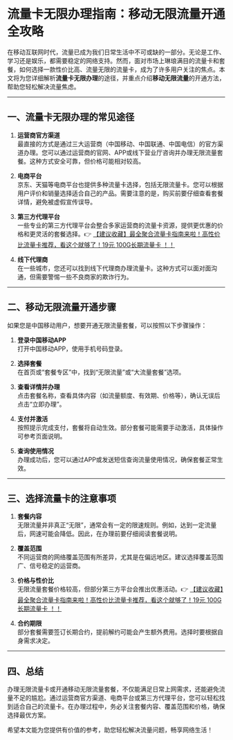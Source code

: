 # 流量卡无限办理指南：移动无限流量开通全攻略

在移动互联网时代，流量已成为我们日常生活中不可或缺的一部分。无论是工作、学习还是娱乐，都需要稳定的网络支持。然而，面对市场上琳琅满目的流量卡和套餐，如何选择一款性价比高、流量无限的流量卡，成为了许多用户关注的焦点。本文将为您详细解析**流量卡无限办理**的途径，并重点介绍**移动无限流量**的开通方法，帮助您轻松解决流量焦虑。

---

## 一、流量卡无限办理的常见途径

1. **运营商官方渠道**  
   最直接的方式是通过三大运营商（中国移动、中国联通、中国电信）的官方渠道办理。您可以通过运营商的官网、APP或线下营业厅咨询并办理无限流量套餐。这种方式安全可靠，但价格可能相对较高。

2. **电商平台**  
   京东、天猫等电商平台也提供多种流量卡选择，包括无限流量卡。您可以根据用户评价和销量选择适合自己的产品。需要注意的是，购买前要仔细查看套餐详情，避免被虚假宣传误导。

3. **第三方代理平台**  
   一些专业的第三方代理平台会整合多家运营商的流量卡资源，提供更优惠的价格和更灵活的套餐选择。👉 [【建议收藏】最全聚合流量卡指南来啦！高性价比流量卡推荐，看这个就够了！19元 100G长期流量卡 ！！](https://bit.ly/Liuliangka)

4. **线下代理商**  
   在一些城市，您还可以找到线下代理商办理流量卡。这种方式可以面对面沟通，但需要警惕一些不良商家的欺诈行为。

---

## 二、移动无限流量开通步骤

如果您是中国移动用户，想要开通无限流量套餐，可以按照以下步骤操作：

1. **登录中国移动APP**  
   打开中国移动APP，使用手机号码登录。

2. **选择套餐**  
   在首页或“套餐专区”中，找到“无限流量”或“大流量套餐”选项。

3. **查看详情并办理**  
   点击套餐名称，查看具体内容（如流量额度、有效期、价格等），确认无误后点击“立即办理”。

4. **支付并激活**  
   按照提示完成支付，套餐将自动生效。部分套餐可能需要手动激活，具体操作可参考页面说明。

5. **查询使用情况**  
   办理成功后，您可以通过APP或发送短信查询流量使用情况，确保套餐正常生效。

---

## 三、选择流量卡的注意事项

1. **套餐内容**  
   无限流量并非真正“无限”，通常会有一定的限速规则。例如，达到一定流量后，网速可能会降低。因此，在办理前要仔细阅读套餐说明。

2. **覆盖范围**  
   不同运营商的网络覆盖范围有所差异，尤其是在偏远地区。建议选择覆盖范围广、信号稳定的运营商。

3. **价格与性价比**  
   无限流量套餐价格较高，但部分第三方平台会推出优惠活动。👉 [【建议收藏】最全聚合流量卡指南来啦！高性价比流量卡推荐，看这个就够了！19元 100G长期流量卡 ！！](https://bit.ly/Liuliangka)

4. **合约期限**  
   部分套餐需要签订长期合约，提前解约可能会产生额外费用。选择时要根据自身需求决定。

---

## 四、总结

办理无限流量卡或开通移动无限流量套餐，不仅能满足日常上网需求，还能避免流量不足的尴尬。通过运营商官方渠道、电商平台或第三方代理平台，您可以轻松找到适合自己的流量卡。在办理过程中，务必关注套餐内容、覆盖范围和价格，确保选择最优方案。

希望本文能为您提供有价值的参考，助您轻松解决流量问题，畅享网络生活！